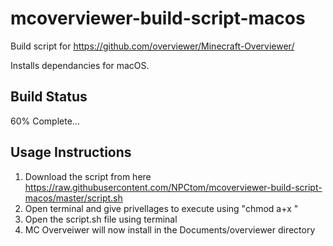 # mcoverviewer-build-script-macos
Build script for https://github.com/overviewer/Minecraft-Overviewer/ 

Installs dependancies for macOS.

## Build Status
60% Complete...

## Usage Instructions
1. Download the script from here https://raw.githubusercontent.com/NPCtom/mcoverviewer-build-script-macos/master/script.sh
2. Open terminal and give privellages to execute using "chmod a+x <file path here>"
3. Open the script.sh file using terminal
4. MC Overveiwer will now install in the Documents/overviewer directory
